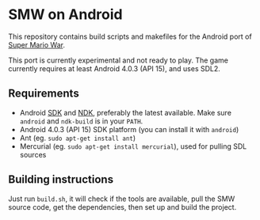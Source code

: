 SMW on Android
==============

This repository contains build scripts and makefiles for the Android port of [Super Mario War](https://github.com/mmatyas/supermariowar).

This port is currently experimental and not ready to play. The game currently requires at least Android 4.0.3 (API 15), and uses SDL2.

## Requirements

- Android [SDK](https://developer.android.com/sdk/index.html#Other) and [NDK](https://developer.android.com/ndk/index.html), preferably the latest available. Make sure `android` and `ndk-build` is in your `PATH`.
- Android 4.0.3 (API 15) SDK platform (you can install it with `android`)
- Ant (eg. `sudo apt-get install ant`)
- Mercurial (eg. `sudo apt-get install mercurial`), used for pulling SDL sources

## Building instructions

Just run `build.sh`, it will check if the tools are available, pull the SMW source code, get the dependencies, then set up and build the project.
